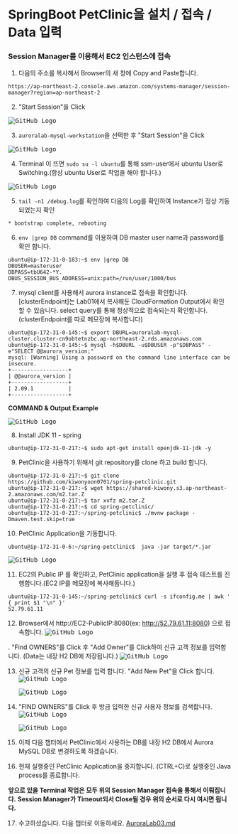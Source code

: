 # SpringBoot PetClinic을 설치 / 접속 / Data 입력

### Session Manager를 이용해서 EC2 인스턴스에 접속

1. 다음의 주소를 복사해서 Browser의 새 창에 Copy and Paste합니다.

`https://ap-northeast-2.console.aws.amazon.com/systems-manager/session-manager?region=ap-northeast-2`

2. "Start Session"을 Click

<kbd> ![GitHub Logo](images/6.png) </kbd>

3. `auroralab-mysql-workstation`을 선택한 후 "Start Session"을 Click

<kbd> ![GitHub Logo](images/7.png) </kbd>

4. Terminal 이 뜨면 `sudo su -l ubuntu`를 통해 ssm-user에서 ubuntu User로 Switching.(항상 ubuntu User로 작업을 해야 합니다.)

<kbd> ![GitHub Logo](images/8.png) </kbd>

5. `tail -n1 /debug.log`를 확인하여 다음의 Log를 확인하여 Instance가 정상 기동되었는지 확인

`* bootstrap complete, rebooting`

6. `env |grep DB` command를 이용하여 DB master user name과 password를 확인 합니다.

```
ubuntu@ip-172-31-0-183:~$ env |grep DB
DBUSER=masteruser
DBPASS=tbU642-*Y.
DBUS_SESSION_BUS_ADDRESS=unix:path=/run/user/1000/bus
```

7. mysql client를 사용해서 aurora instance로 접속을 확인합니다. [clusterEndpoint]는 Lab01에서 복사해둔 CloudFormation Output에서 확인 할 수 있습니다. select query를 통해 정상적으로 접속되는지 확인합니다. (clusterEndpoint를 따로 메모장에 복사합니다)

```
ubuntu@ip-172-31-0-145:~$ export DBURL=auroralab-mysql-cluster.cluster-cn9obtetnzbc.ap-northeast-2.rds.amazonaws.com
ubuntu@ip-172-31-0-145:~$ mysql -h$DBURL -u$DBUSER -p"$DBPASS" -e"SELECT @@aurora_version;"
mysql: [Warning] Using a password on the command line interface can be insecure.
+------------------+
| @@aurora_version |
+------------------+
| 2.09.1           |
+------------------+

```

**COMMAND & Output Example**

<kbd> ![GitHub Logo](images/9.png) </kbd>

8. Install JDK 11 - spring

```
ubuntu@ip-172-31-0-217:~$ sudo apt-get install openjdk-11-jdk -y
```

9. PetClinic을 사용하기 위해서 git repository를 clone 하고 build 합니다.

```
ubuntu@ip-172-31-0-217:~$ git clone https://github.com/kiwonyoon0701/spring-petclinic.git
ubuntu@ip-172-31-0-217:~$ wget https://shared-kiwony.s3.ap-northeast-2.amazonaws.com/m2.tar.Z
ubuntu@ip-172-31-0-217:~$ tar xvfz m2.tar.Z
ubuntu@ip-172-31-0-217:~$ cd spring-petclinic/
ubuntu@ip-172-31-0-217:~/spring-petclinic$ ./mvnw package -Dmaven.test.skip=true
```

10. PetClinic Application을 기동합니다.

```
ubuntu@ip-172-31-0-6:~/spring-petclinic$  java -jar target/*.jar
```

<kbd> ![GitHub Logo](images/53.png) </kbd>

11. EC2의 Public IP 를 확인하고, PetClinic application을 실행 후 접속 테스트를 진행합니다.(EC2 IP를 메모장에 복사해둡니다.)

```
ubuntu@ip-172-31-0-145:~/spring-petclinic$ curl -s ifconfig.me | awk ' { print $1 "\n" }'
52.79.61.11

```

12. Browser에서 http://EC2-PublicIP:8080(ex: http://52.79.61.11:8080) 으로 접속합니다.
    <kbd> ![GitHub Logo](images/10.png) </kbd>

. "Find OWNERS"를 Click 후 "Add Owner"를 Click하여 신규 고객 정보를 입력합니다. (Data는 내장 H2 DB에 저장됩니다.)
<kbd> ![GitHub Logo](images/11.png) </kbd>

13. 신규 고객의 신규 Pet 정보를 입력 합니다. "Add New Pet"을 Click 합니다.
    <kbd> ![GitHub Logo](images/12.png) </kbd>


    <kbd> ![GitHub Logo](images/13.png) </kbd>

14. "FIND OWNERS"를 Click 후 방금 입력한 신규 사용자 정보를 검색합니다.
    <kbd> ![GitHub Logo](images/14.png) </kbd>


    <kbd> ![GitHub Logo](images/15.png) </kbd>

15. 이제 다음 챕터에서 PetClinic에서 사용하는 DB를 내장 H2 DB에서 Aurora MySQL DB로 변경하도록 하겠습니다.

16. 현재 실행중인 PetClinic Application을 중지합니다. (CTRL+C)로 실행중인 Java process를 종료합니다.

**앞으로 있을 Terminal 작업은 모두 위의 Session Manager 접속을 통해서 이뤄집니다.**
**Session Manager가 Timeout되서 Close될 경우 위의 순서로 다시 여시면 됩니다.**

17. 수고하셨습니다. 다음 챕터로 이동하세요. [AuroraLab03.md](AuroraLab03.md)
